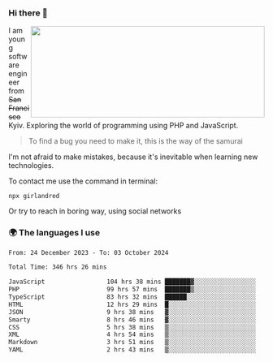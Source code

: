 ### Hi there 👋  

<img align='right' src="https://github-readme-stats.vercel.app/api?username=girlandred&count_private=true&show_icons=true&include_all_commits=true&hide_rank=true&hide_title=true&theme=buefy&card_width=300" width=460 height=180>


I am young software engineer from ~~San Francisco~~ Kyiv. Exploring the world of programming using PHP and JavaScript.


> To find a bug you need to make it, this is the way of the samurai



I'm not afraid to make mistakes, because it's inevitable when learning new technologies.

To contact me use the command in terminal:

```
npx girlandred
```

Or try to reach in boring way, using social networks


### 🌍 The languages I use

<!--START_SECTION:waka-->

```txt
From: 24 December 2023 - To: 03 October 2024

Total Time: 346 hrs 26 mins

JavaScript                 104 hrs 38 mins ███████▓░░░░░░░░░░░░░░░░░   30.20 %
PHP                        99 hrs 57 mins  ███████▒░░░░░░░░░░░░░░░░░   28.85 %
TypeScript                 83 hrs 32 mins  ██████░░░░░░░░░░░░░░░░░░░   24.11 %
HTML                       12 hrs 29 mins  █░░░░░░░░░░░░░░░░░░░░░░░░   03.60 %
JSON                       9 hrs 38 mins   ▓░░░░░░░░░░░░░░░░░░░░░░░░   02.78 %
Smarty                     8 hrs 46 mins   ▓░░░░░░░░░░░░░░░░░░░░░░░░   02.53 %
CSS                        5 hrs 38 mins   ▒░░░░░░░░░░░░░░░░░░░░░░░░   01.63 %
XML                        4 hrs 54 mins   ▒░░░░░░░░░░░░░░░░░░░░░░░░   01.42 %
Markdown                   3 hrs 51 mins   ▒░░░░░░░░░░░░░░░░░░░░░░░░   01.11 %
YAML                       2 hrs 43 mins   ▒░░░░░░░░░░░░░░░░░░░░░░░░   00.79 %
```

<!--END_SECTION:waka-->
